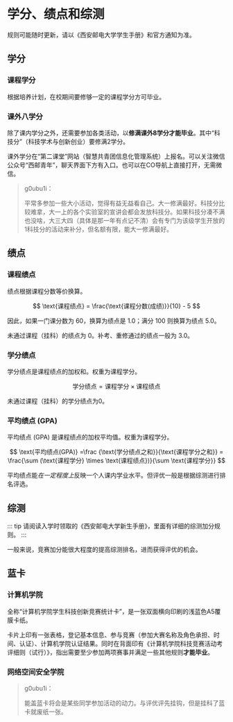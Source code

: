# 学分、绩点和综测

<Disclaimer />

规则可能随时更新，请以《西安邮电大学学生手册》和官方通知为准。

## 学分

### 课程学分

根据培养计划，在校期间要修够一定的课程学分方可毕业。

### 课外八学分

除了课内学分之外，还需要参加各类活动，以**修满课外8学分才能毕业**。其中“科技分”（科技学术与创新创业）要修满2学分。

课外学分在“第二课堂”网站（智慧共青团信息化管理系统）上报名。可以关注微信公众号“西邮青年”，聊天界面下方有入口。也可以在CO导航上直接打开，无需微信。

> g0ubu1i：
>
> 平常多参加一些大小活动，觉得有益无益看自己。大一修满最好。科技分比较难拿，大一上的各个实验室的宣讲会都会发放科技分。如果科技分凑不满也没啥，大三大四（具体是那一年有点记不清）会有专门为该级学生开放的1科技分的活动来补分，但名额有限，能大一修满最好。

## 绩点

### 课程绩点

绩点根据课程分数等价换算。

$$ \text{课程绩点} = \frac{\text{课程分数(成绩)}}{10} - 5 $$

因此，如果一门课分数为 60，换算为绩点是 1.0；满分 100 则换算为绩点 5.0。

未通过课程（挂科）的绩点为 0。补考、重修通过的绩点一般为 3.0。

### 学分绩点

学分绩点是课程绩点的加权和。权重为课程学分。

$$ \text{学分绩点} = \text{课程学分} \times \text{课程绩点} $$

未通过课程（挂科）的学分绩点为0。

### 平均绩点 (GPA)

平均绩点 (GPA) 是课程绩点的加权平均值。权重为课程学分。

$$ \text{平均绩点(GPA)} =\frac {\text{学分绩点之和}}{\text{课程学分之和}} = \frac{\sum (\text{课程学分} \times \text{课程绩点})}{\sum \text{课程学分}} $$

平均绩点能*在一定程度上*反映一个人课内学业水平。但评优一般是根据综测进行排名评选。

## 综测

::: tip
请阅读入学时领取的《西安邮电大学新生手册》，里面有详细的综测加分规则。
:::

一般来说，竞赛加分能很大程度的提高综测排名，进而获得评优的机会。

## 蓝卡

### 计算机学院

全称“计算机学院学生科技创新竞赛统计卡”，是一张双面横向印刷的浅蓝色<Tip text="尺寸148mm*210mm的硬卡纸">A5覆膜卡纸</Tip>。

卡片上印有一张表格，登记基本信息、参与竞赛（参加大赛名称及角色承担、时间、认证）、计算机学院认证结果。同时在背面印有《计算机学院科技竞赛活动考评细则（试行）》，指出需要至少参加两项赛事并满足一些其他规则**才能毕业**。

### 网络空间安全学院

> g0ubu1i：
>
> 能盖蓝卡将会是某些同学参加活动的动力。与评优评先挂钩，但是挂科了蓝卡就废纸一张。
